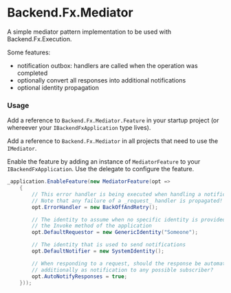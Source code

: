# Backend.Fx.Mediator

A simple mediator pattern implementation to be used with Backend.Fx.Execution.

Some features:

- notification outbox: handlers are called when the operation was completed
- optionally convert all responses into additional notifications
- optional identity propagation

### Usage

Add a reference to `Backend.Fx.Mediator.Feature` in your startup project (or whereever your `IBackendFxApplication` type lives).

Add a reference to `Backend.Fx.Mediator` in all projects that need to use the `IMediator`.

Enable the feature by adding an instance of `MediatorFeature` to your `IBackendFxApplication`. Use the delegate to configure the feature.

```csharp
_application.EnableFeature(new MediatorFeature(opt =>
    {
        // This error handler is being executed when handling a notification fails
        // Note that any failure of a _request_ handler is propagated!
        opt.ErrorHandler = new BackOffAndRetry();

        // The identity to assume when no specific identity is provided when calling 
        // the Invoke method of the application
        opt.DefaultRequestor = new GenericIdentity("Someone");

        // The identity that is used to send notifications
        opt.DefaultNotifier = new SystemIdentity();

        // When responding to a request, should the response be automatically sent 
        // additionally as notification to any possible subscriber?
        opt.AutoNotifyResponses = true;
    }));
```
